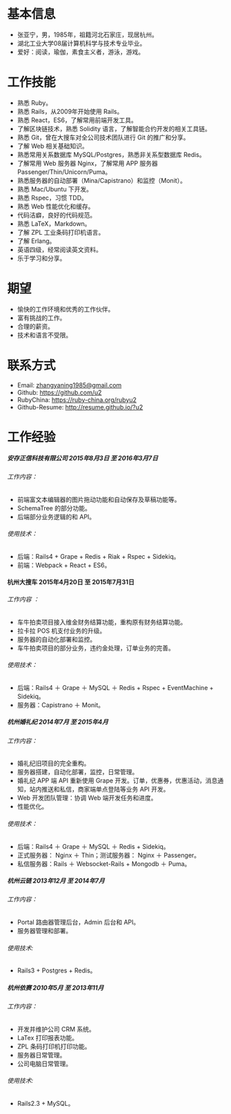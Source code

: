 
# 基本信息
* 张亚宁，男，1985年，祖籍河北石家庄，现居杭州。
* 湖北工业大学08届计算机科学与技术专业毕业。
* 爱好：阅读，瑜伽，素食主义者，游泳，游戏。

# 工作技能
* 熟悉 Ruby。
* 熟悉 Rails，从2009年开始使用 Rails。
* 熟悉 React，ES6，了解常用前端开发工具。
* 了解区块链技术，熟悉 Solidity 语言，了解智能合约开发的相关工具链。
* 熟悉 Git，曾在大搜车对全公司技术团队进行 Git 的推广和分享。
* 了解 Web 相关基础知识。
* 熟悉常用关系数据库 MySQL/Postgres，熟悉非关系型数据库 Redis。
* 了解常用 Web 服务器 Nginx，了解常用 APP 服务器 Passenger/Thin/Unicorn/Puma。
* 熟悉服务器的自动部署（Mina/Capistrano）和监控（Monit）。
* 熟悉 Mac/Ubuntu 下开发。
* 熟悉 Rspec，习惯 TDD。
* 熟悉 Web 性能优化和缓存。
* 代码洁癖，良好的代码规范。
* 熟悉 LaTeX，Markdown。
* 了解 ZPL 工业条码打印机语言。
* 了解 Erlang。
* 英语四级，经常阅读英文资料。
* 乐于学习和分享。

# 期望
* 愉快的工作环境和优秀的工作伙伴。
* 富有挑战的工作。
* 合理的薪资。
* 技术和语言不受限。

# 联系方式
* Email: zhangyaning1985@gmail.com
* Github: https://github.com/u2
* RubyChina: https://ruby-china.org/rubyu2
* Github-Resume: http://resume.github.io/?u2

# 工作经验
##### 安存正信科技有限公司 2015年8月3日 至 2016年3月7日
###### 工作内容：
* 前端富文本编辑器的图片拖动功能和自动保存及草稿功能等。
* SchemaTree 的部分功能。
* 后端部分业务逻辑的和 API。

###### 使用技术：
* 后端：Rails4 + Grape + Redis + Riak + Rspec + Sidekiq。
* 前端：Webpack + React + ES6。

#### 杭州大搜车 2015年4月20日 至 2015年7月31日
###### 工作内容 ：
* 车牛拍卖项目接入维金财务结算功能，重构原有财务结算功能。
* 拉卡拉 POS 机支付业务的升级。
* 服务器的自动化部署和监控。
* 车牛拍卖项目的部分业务，违约金处理，订单业务的完善。

###### 使用技术：
* 后端：Rails4 ＋ Grape ＋ MySQL ＋ Redis + Rspec + EventMachine + Sidekiq。
* 服务器：Capistrano ＋ Monit。

##### 杭州婚礼纪 2014年7月 至 2015年4月
###### 工作内容：
* 婚礼纪旧项目的完全重构。
* 服务器搭建，自动化部署，监控，日常管理。
* 婚礼纪 APP 端 API 重新使用 Grape 开发。订单，优惠券，优惠活动，消息通知，站内推送和私信，商家端单点登陆等业务 API 开发。
* Web 开发团队管理：协调 Web 端开发任务和进度。
* 性能优化。

###### 使用技术：
* 后端：Rails4 ＋ Grape ＋ MySQL ＋ Redis + Sidekiq。
* 正式服务器： Nginx ＋ Thin；测试服务器： Nginx ＋ Passenger。
* 私信服务器：Rails ＋ Websocket-Rails + Mongodb ＋ Puma。


##### 杭州云链 2013年12月 至 2014年7月
###### 工作内容：
* Portal 路由器管理后台，Admin 后台和 API。
* 服务器管理和部署。

###### 使用技术:
* Rails3 + Postgres + Redis。

##### 杭州依赛 2010年5月 至 2013年11月
###### 工作内容：
* 开发并维护公司 CRM 系统。
* LaTex 打印报表功能。
* ZPL 条码打印机打印功能。
* 服务器日常管理。
* 公司电脑日常管理。

###### 使用技术:
* Rails2.3 + MySQL。

